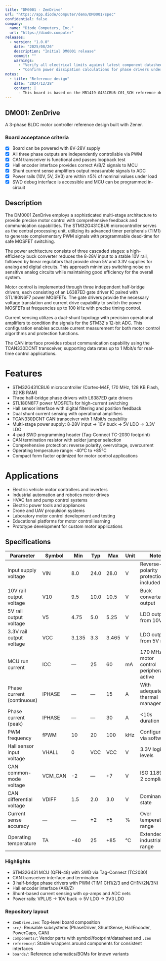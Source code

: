 ```yaml
---
title: "DM0001 - ZenDrive"
url: "https://app.diode/computer/demo/DM0001/spec"
confidential: false
company:
  name: "Diode Computers, Inc."
  url: "https://diode.computer"
releases:
  - version: "1.0.0"
    date: "2025/08/26"
    description: "Initial DM0001 release"
    commit: ""
    warnings:
      - "Verify all electrical limits against latest component datasheets before tape-out."
      - "Confirm power dissipation calculations for phase drivers under maximum load conditions."
notes:
  - title: "Reference design"
    date: "2024/12/28"
    content: |
      - This board is based on the MB1419-G431CBU6-C01_SCH reference design by ST
---
```


## DM001: ZenDrive

A 3-phase BLDC motor controller reference design built with Zener.

### Board acceptance criteria

- [x] Board can be powered with 8V-28V supply
- [x] All three phase outputs are independently controllable via PWM
- [x] CAN transceiver is functional and passes loopback test
- [x] Hall encoder interface provides correct A/B/Z signals to MCU
- [x] Shunt current sense amplifiers output measurable signals to ADC
- [x] Power rails (10V, 5V, 3V3) are within ±5% of nominal values under load
- [x] SWD debug interface is accessible and MCU can be programmed in-circuit

## Description

The DM0001 ZenDrive employs a sophisticated multi-stage architecture to provide precise motor control with comprehensive feedback and communication capabilities. The STM32G431CBU6 microcontroller serves as the central processing unit, utilizing its advanced timer peripherals (TIM1) to generate complementary PWM signals with programmable dead-time for safe MOSFET switching.

The power architecture consists of three cascaded stages: a high-efficiency buck converter reduces the 8-28V input to a stable 10V rail, followed by linear regulators that provide clean 5V and 3.3V supplies for analog and digital circuits. This approach minimizes switching noise on sensitive analog circuits while maintaining good efficiency for the overall system.

Motor control is implemented through three independent half-bridge drivers, each consisting of an L6387ED gate driver IC paired with STL180N6F7 power MOSFETs. The gate drivers provide the necessary voltage translation and current drive capability to switch the power MOSFETs at frequencies up to 100 kHz with precise timing control.

Current sensing utilizes a dual-shunt topology with precision operational amplifiers to condition the signals for the STM32's 12-bit ADC. This configuration enables accurate current measurement for both motor control algorithms and protection functions.

The CAN interface provides robust communication capability using the TCAN330DCNT transceiver, supporting data rates up to 1 Mbit/s for real-time control applications.

# Features

- STM32G431CBU6 microcontroller (Cortex-M4F, 170 MHz, 128 KB Flash, 32 KB RAM)
- Three half-bridge phase drivers with L6387ED gate drivers
- STL180N6F7 power MOSFETs for high-current switching
- Hall sensor interface with digital filtering and position feedback
- Dual shunt current sensing with operational amplifiers
- TCAN330DCNT CAN transceiver with 1 Mbit/s capability
- Multi-stage power supply: 8-28V input → 10V buck → 5V LDO → 3.3V LDO
- 4-pad SWD programming header (Tag-Connect TC-2030 footprint)
- CAN termination resistor with solder jumper selection
- Comprehensive protection: reverse polarity, overvoltage, overcurrent
- Operating temperature range: -40°C to +85°C
- Compact form factor optimized for motor control applications

# Applications

- Electric vehicle motor controllers and inverters
- Industrial automation and robotics motor drives
- HVAC fan and pump control systems
- Electric power tools and appliances
- Drone and UAV propulsion systems
- Laboratory motor control development and testing
- Educational platforms for motor control learning
- Prototype development for custom motor applications

## Specifications

| Parameter                    | Symbol   | Min   | Typ  | Max   | Unit | Note                                      |
| ---------------------------- | -------- | ----- | ---- | ----- | ---- | ----------------------------------------- |
| Input supply voltage         | VIN      | 8.0   | 24.0 | 28.0  | V    | Reverse-polarity protection included      |
| 10V rail output voltage      | V10      | 9.5   | 10.0 | 10.5  | V    | Buck converter output                     |
| 5V rail output voltage       | V5       | 4.75  | 5.0  | 5.25  | V    | LDO output from 10V rail                  |
| 3.3V rail output voltage     | VCC      | 3.135 | 3.3  | 3.465 | V    | LDO output from 5V rail                   |
| MCU run current              | ICC      | —     | 25   | 60    | mA   | 170 MHz, motor control peripherals active |
| Phase current (continuous)   | IPHASE   | —     | —    | 15    | A    | With adequate thermal management          |
| Phase current (peak)         | IPHASE   | —     | —    | 30    | A    | <10s duration                            |
| PWM frequency                | fPWM     | 10    | 20   | 100   | kHz  | Configurable via software                 |
| Hall sensor input voltage    | VHALL    | 0     | VCC  | VCC   | V    | 3.3V logic levels                        |
| CAN common-mode voltage      | VCM_CAN  | -2    | —    | +7    | V    | ISO 11898-2 compliant                    |
| CAN differential voltage     | VDIFF    | 1.5   | 2.0  | 3.0   | V    | Dominant state                            |
| Current sense accuracy       | —        | —     | ±2   | ±5    | %    | Over temperature range                    |
| Operating temperature        | TA       | -40   | 25   | +85   | °C   | Extended industrial range                 |

### Highlights

- STM32G431 MCU (QFN-48) with SWD via Tag-Connect (TC2030)
- CAN transceiver interface and termination
- 3 half-bridge phase drivers with PWM (TIM1 CH1/2/3 and CH1N/2N/3N)
- Hall encoder interface (A/B/Z)
- Shunt-based current sensing with op-amps and ADC nets
- Power rails: VPLUS → 10V buck → 5V LDO → 3V3 LDO

### Repository layout

- `ZenDrive.zen`: Top-level board composition
- `src/`: Reusable subsystems (PhaseDriver, ShuntSense, HallEncoder, PowerCaps, CAN)
- `components/`: Vendor parts with symbol/footprint/datasheet and `.zen`
- `reference/`: Stable wrappers around components for consistent interfaces
- `boards/`: Reference schematics/BOMs for known variants
